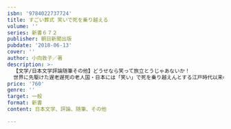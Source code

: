 ```yaml
---
isbn: '9784022737724'
title: すごい葬式 笑いで死を乗り越える
volume: ''
series: 新書６７２
publisher: 朝日新聞出版
pubdate: '2018-06-13'
cover: ''
author: 小向敦子／著
description: >-
  【文学/日本文学評論随筆その他】どうせなら笑って旅立とうじゃあないか！
  世界に先駆けた遅老遅死の老人国・日本には「笑い」で死を乗り越えんとする江戸時代以来の「粋な」葬送文化があり、その系譜は新しい葬儀のかたちとして現代に息づく。気鋭の老人学者が新しい「死に方の哲学」を提示
price: '760'
genre: ''
target: 一般
format: 新書
content: 日本文学、評論、随筆、その他

---
```

